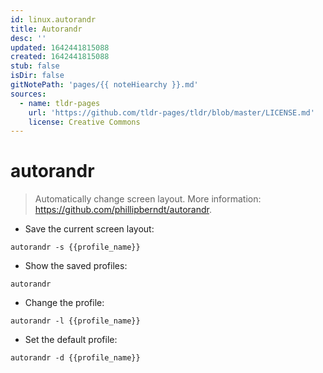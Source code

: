 ```yaml
---
id: linux.autorandr
title: Autorandr
desc: ''
updated: 1642441815088
created: 1642441815088
stub: false
isDir: false
gitNotePath: 'pages/{{ noteHiearchy }}.md'
sources:
  - name: tldr-pages
    url: 'https://github.com/tldr-pages/tldr/blob/master/LICENSE.md'
    license: Creative Commons
---
```

# autorandr

> Automatically change screen layout.
> More information: <https://github.com/phillipberndt/autorandr>.

- Save the current screen layout:

`autorandr -s {{profile_name}}`

- Show the saved profiles:

`autorandr`

- Change the profile:

`autorandr -l {{profile_name}}`

- Set the default profile:

`autorandr -d {{profile_name}}`

